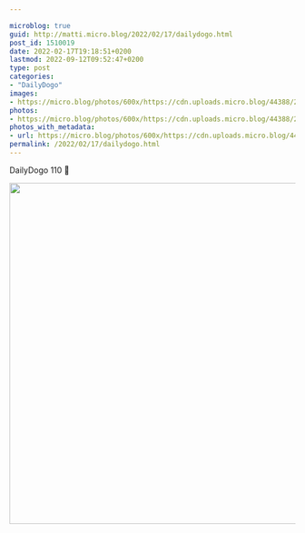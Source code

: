 ```yaml
---

microblog: true
guid: http://matti.micro.blog/2022/02/17/dailydogo.html
post_id: 1510019
date: 2022-02-17T19:18:51+0200
lastmod: 2022-09-12T09:52:47+0200
type: post
categories:
- "DailyDogo"
images:
- https://micro.blog/photos/600x/https://cdn.uploads.micro.blog/44388/2022/85553cb12b.jpg
photos:
- https://micro.blog/photos/600x/https://cdn.uploads.micro.blog/44388/2022/85553cb12b.jpg
photos_with_metadata:
- url: https://micro.blog/photos/600x/https://cdn.uploads.micro.blog/44388/2022/85553cb12b.jpg
permalink: /2022/02/17/dailydogo.html
---
```

DailyDogo 110 🐶

<img src="/media/uploads/2022/85553cb12b.jpg" width="599" height="600" alt="" />
